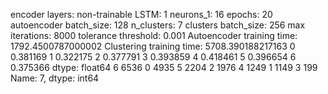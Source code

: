encoder layers: non-trainable
LSTM: 1
neurons_1: 16
epochs: 20
autoencoder batch_size: 128
n_clusters: 7
clusters batch_size: 256
max iterations: 8000
tolerance threshold: 0.001
Autoencoder training time: 1792.4500787000002
Clustering training time: 5708.390188217163
0    0.381169
1    0.322175
2    0.377791
3    0.393859
4    0.418461
5    0.396654
6    0.375366
dtype: float64
6    6536
0    4935
5    2204
2    1976
4    1249
1    1149
3     199
Name: 7, dtype: int64

